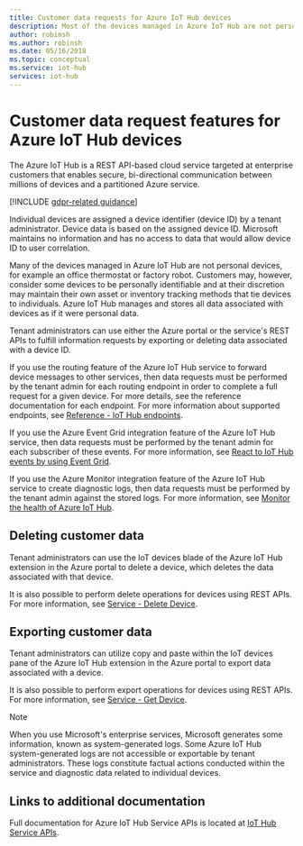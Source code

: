 ```yaml
---
title: Customer data requests for Azure IoT Hub devices
description: Most of the devices managed in Azure IoT Hub are not personal, but some are. This article talks about admins being able to export or delete personal data from a device.
author: robinsh
ms.author: robinsh
ms.date: 05/16/2018
ms.topic: conceptual
ms.service: iot-hub
services: iot-hub
---
```


# Customer data request features for Azure IoT Hub devices

The Azure IoT Hub is a REST API-based cloud service targeted at enterprise customers that enables secure, bi-directional communication between millions of devices and a partitioned Azure service.

[!INCLUDE [gdpr-related guidance](../../includes/gdpr-intro-sentence.md)]

Individual devices are assigned a device identifier (device ID) by a tenant administrator. Device data is based on the assigned device ID. Microsoft maintains no information and has no access to data that would allow device ID to user correlation.

Many of the devices managed in Azure IoT Hub are not personal devices, for example an office thermostat or factory robot. Customers may, however, consider some devices to be personally identifiable and at their discretion may maintain their own asset or inventory tracking methods that tie devices to individuals. Azure IoT Hub manages and stores all data associated with devices as if it were personal data.

Tenant administrators can use either the Azure portal or the service's REST APIs to fulfill information requests by exporting or deleting data associated with a device ID.

If you use the routing feature of the Azure IoT Hub service to forward device messages to other services, then data requests must be performed by the tenant admin for each routing endpoint in order to complete a full request for a given device. For more details, see the reference documentation for each endpoint. For more information about supported endpoints, see [Reference - IoT Hub endpoints](iot-hub-devguide-endpoints.md).

If you use the Azure Event Grid integration feature of the Azure IoT Hub service, then data requests must be performed by the tenant admin for each subscriber of these events. For more information, see [React to IoT Hub events by using Event Grid](iot-hub-event-grid.md).

If you use the Azure Monitor integration feature of the Azure IoT Hub service to create diagnostic logs, then data requests must be performed by the tenant admin against the stored logs. For more information, see [Monitor the health of Azure IoT Hub](iot-hub-monitor-resource-health.md).

## Deleting customer data

Tenant administrators can use the IoT devices blade of the Azure IoT Hub extension in the Azure portal to delete a device, which deletes the data associated with that device.

It is also possible to perform delete operations for devices using REST APIs. For more information, see [Service - Delete Device](/azure/iot-hub/iot-c-sdk-ref/iothub-registrymanager-h/iothubregistrymanager-deletedevice).

## Exporting customer data

Tenant administrators can utilize copy and paste within the IoT devices pane of the Azure IoT Hub extension in the Azure portal to export data associated with a device.

It is also possible to perform export operations for devices using REST APIs. For more information, see [Service - Get Device](/azure/iot-hub/iot-c-sdk-ref/iothub-registrymanager-h/iothubregistrymanager-getdevice).

> [!NOTE]
> When you use Microsoft's enterprise services, Microsoft generates some information, known as system-generated logs. Some Azure IoT Hub system-generated logs are not accessible or exportable by tenant administrators. These logs constitute factual actions conducted within the service and diagnostic data related to individual devices.

## Links to additional documentation

Full documentation for Azure IoT Hub Service APIs is located at [IoT Hub Service APIs](https://docs.microsoft.com/rest/api/iothub/service/configuration).
